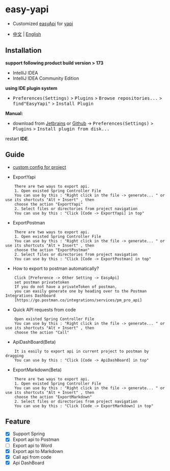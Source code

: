 # easy-yapi
- Customized [easyApi](https://github.com/tangcent/easy-api) for [yapi](https://github.com/YMFE/yapi)

- [中文](https://github.com/tangcent/easy-yapi/blob/master/README_ZN.md) | [English](https://github.com/tangcent/easy-yapi/blob/master/README.md)

Installation
----

**support following product build version > 173**

- IntelliJ IDEA
- IntelliJ IDEA Community Edition

**using IDE plugin system**
- <kbd>Preferences(Settings)</kbd> > <kbd>Plugins</kbd> > <kbd>Browse repositories...</kbd> > <kbd>find"EasyYapi"</kbd> > <kbd>Install Plugin</kbd>

**Manual:**
- download from [Jetbrains](https://plugins.jetbrains.com/plugin/12458-easyyapi) or [Github](https://github.com/tangcent/easy-yapi-plugins/raw/master/idea/easy-yapi.jar) -> <kbd>Preferences(Settings)</kbd> > <kbd>Plugins</kbd> > <kbd>Install plugin from disk...</kbd>

restart **IDE**.


## Guide

* [custom config for project](https://github.com/tangcent/easy-api/wiki/Use-Config-Make-Plugin-More-Intelligent(Export-Spring-Api-To-Postman))

* ExportYapi
```textCode
    There are two ways to export api.
    1. Open existed Spring Controller File
    You can use by this : "Right click in the file -> generate... " or use its shortcuts "Alt + Insert" , then
    choose the action "ExportYapi"
    2. Select files or directories from project navigation
    You can use by this : "Click [Code -> ExportYapi] in top"
```

* ExportPostman
```textCode
    There are two ways to export api.
    1. Open existed Spring Controller File
    You can use by this : "Right click in the file -> generate... " or use its shortcuts "Alt + Insert" , then
    choose the action "ExportPostman"
    2. Select files or directories from project navigation
    You can use by this : "Click [Code -> ExportPostman] in top"
```

* How to export to postman automatically?
 
```text
    Click [Preference -> Other Setting -> EasyApi]
    set postman privatetoken
    If you do not have a privateToken of postman,
    you can easily generate one by heading over to the Postman Integrations Dashboard
    [https://go.postman.co/integrations/services/pm_pro_api]
```

* Quick API requests from code

```textCode
    Open existed Spring Controller File
    You can use by this : "Right click in the file -> generate... " or use its shortcuts "Alt + Insert" , then
    choose the action "Call"
```



* ApiDashBoard(Beta)
```textCode
    It is easily to export api in current project to postman by dragging
    You can use by this : "Click [Code -> ApiDashBoard] in top"
```

* ExportMarkdown(Beta)
```textCode
    There are two ways to export api.
    1. Open existed Spring Controller File
    You can use by this : "Right click in the file -> generate... " or use its shortcuts "Alt + Insert" , then
    choose the action "ExportMarkdown"
    2. Select files or directories from project navigation
    You can use by this : "Click [Code -> ExportMarkdown] in top"
```

## Feature
- [X] Support Spring
- [X] Export api to Postman
- [ ] Export api to Word
- [X] Export api to Markdown
- [X] Call api from code
- [X] Api DashBoard
